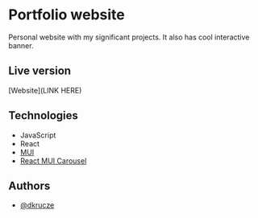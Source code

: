 
# Portfolio website

Personal website with my significant projects. It also has cool interactive banner.


## Live version

[Website](LINK HERE) 


## Technologies

- JavaScript
- React
- [MUI](https://mui.com/)
- [React MUI Carousel](https://learus.github.io/react-material-ui-carousel/)


## Authors

- [@dkrucze](https://github.com/TheKiromen)
